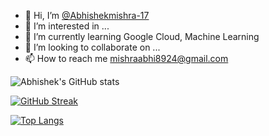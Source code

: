 - 👋 Hi, I’m <a href="https://github.com/Abhishekmishra-17">@Abhishekmishra-17</a>
- 👀 I’m interested in ...
- 🌱 I’m currently learning Google Cloud, Machine Learning
- 💞️ I’m looking to collaborate on ...
- 📫 How to reach me <a href="mailto:mishraabhi8924@gmail.com">mishraabhi8924@gmail.com</a>

<!---
Abhishekmishra-17/Abhishekmishra-17 is a ✨ special ✨ repository because its `README.md` (this file) appears on your GitHub profile.
You can click the Preview link to take a look at your changes.
--->


![Abhishek's GitHub stats](https://github-readme-stats.vercel.app/api?username=Abhishekmishra-17&show_icons=true&theme=radical&count_private=true)

<!--- <img src="https://github-readme-stats.vercel.app/api?username=Abhishekmishra-17&show_icons=true&theme=radical&count_private=true" width="400"> --->

[![GitHub Streak](https://github-readme-streak-stats.herokuapp.com?user=Abhishekmishra-17&theme=radical&date_format=j%20M%5B%20Y%5D&fire=FAFF7B)](https://git.io/streak-stats)


<!--- ### SKyline
![Abhishek's Github Skylines](https://skyline.github.com/abhishekmishra-17/2022)
<img scr="https://skyline.github.com/abhishekmishra-17/2022" width="400"> --->

[![Top Langs](https://github-readme-stats.vercel.app/api/top-langs/?username=abhishekmishra-17&theme=radical)](https://github.com/abihshekmishra-17/github-readme-stats)


<!-- [![willianrod's wakatime stats](https://github-readme-stats.vercel.app/api/wakatime?username=abhishekmishra-17)](https://github.com/abhishekmishra-17/github-readme-stats) -->
